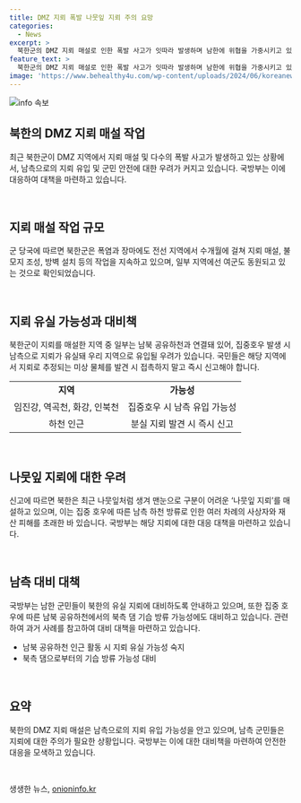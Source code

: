 ```yaml
---
title: DMZ 지뢰 폭발 나뭇잎 지뢰 주의 요망
categories:
  - News
excerpt: >
  북한군의 DMZ 지뢰 매설로 인한 폭발 사고가 잇따라 발생하며 남한에 위협을 가중시키고 있다. 북한의 불모지 조성과 방벽 설치 작업에 더해 나뭇잎 지뢰를 활용한 것으로 확인됐으며, 남측으로의 유입 가능성에 주의를 당부했다. 또한 남북 공유하천 인근에서 북한의 유실지뢰에 대비해 주의를 당부하고 있으며, 집중 호우에 의한 북측 댐의 기습 방류 가능성에 대비하고 있다. 과거의 기습 방류 사례를 언급하여 남측에 대한 재산 피해 가능성을 경고했다.
feature_text: >
  북한군의 DMZ 지뢰 매설로 인한 폭발 사고가 잇따라 발생하며 남한에 위협을 가중시키고 있다. 북한의 불모지 조성과 방벽 설치 작업에 더해 나뭇잎 지뢰를 활용한 것으로 확인됐으며, 남측으로의 유입 가능성에 주의를 당부했다. 또한 남북 공유하천 인근에서 북한의 유실지뢰에 대비해 주의를 당부하고 있으며, 집중 호우에 의한 북측 댐의 기습 방류 가능성에 대비하고 있다. 과거의 기습 방류 사례를 언급하여 남측에 대한 재산 피해 가능성을 경고했다.
image: 'https://www.behealthy4u.com/wp-content/uploads/2024/06/koreanews.jpg'
---
```


<p><img src="https://www.behealthy4u.com/wp-content/uploads/2024/06/koreanews.jpg" alt="info 속보" /></p>

<h2 data-ke-size="size26">북한의 DMZ 지뢰 매설 작업</h2>

<p data-ke-size="size16">최근 북한군이 DMZ 지역에서 지뢰 매설 및 다수의 폭발 사고가 발생하고 있는 상황에서, 남측으로의 지뢰 유입 및 군민 안전에 대한 우려가 커지고 있습니다. 국방부는 이에 대응하여 대책을 마련하고 있습니다.</p>

<p data-ke-size="size16">&nbsp;</p>

<h2 data-ke-size="size24">지뢰 매설 작업 규모</h2>

<p data-ke-size="size16">군 당국에 따르면 북한군은 폭염과 장마에도 전선 지역에서 수개월에 걸쳐 지뢰 매설, 불모지 조성, 방벽 설치 등의 작업을 지속하고 있으며, 일부 지역에선 여군도 동원되고 있는 것으로 확인되었습니다.</p>

<p data-ke-size="size16">&nbsp;</p>

<h2 data-ke-size="size24">지뢰 유실 가능성과 대비책</h2>

<p data-ke-size="size16">북한군이 지뢰를 매설한 지역 중 일부는 남북 공유하천과 연결돼 있어, 집중호우 발생 시 남측으로 지뢰가 유실돼 우리 지역으로 유입될 우려가 있습니다. 국민들은 해당 지역에서 지뢰로 추정되는 미상 물체를 발견 시 접촉하지 말고 즉시 신고해야 합니다.</p>

<table>
<tbody>
<tr>
<td style="text-align: center; height: 17px;"><b>지역</b></td>
<td style="text-align: center; height: 17px;"><b>가능성</b></td>
</tr>
<tr>
<td style="text-align: center; height: 17px;">임진강, 역곡천, 화강, 인북천</td>
<td style="text-align: center; height: 17px;">집중호우 시 남측 유입 가능성</td>
</tr>
<tr>
<td style="text-align: center; height: 17px;">하천 인근</td>
<td style="text-align: center; height: 17px;">분실 지뢰 발견 시 즉시 신고</td>
</tr>
</tbody>
</table>

<p data-ke-size="size16">&nbsp;</p>

<h2 data-ke-size="size24">나뭇잎 지뢰에 대한 우려</h2>

<p data-ke-size="size16">신고에 따르면 북한은 최근 나뭇잎처럼 생겨 맨눈으로 구분이 어려운 ‘나뭇잎 지뢰’를 매설하고 있으며, 이는 집중 호우에 따른 남측 하천 방류로 인한 여러 차례의 사상자와 재산 피해를 초래한 바 있습니다. 국방부는 해당 지뢰에 대한 대응 대책을 마련하고 있습니다.</p>

<p data-ke-size="size16">&nbsp;</p>

<h2 data-ke-size="size24">남측 대비 대책</h2>

<p data-ke-size="size16">국방부는 남한 군민들이 북한의 유실 지뢰에 대비하도록 안내하고 있으며, 또한 집중 호우에 따른 남북 공유하천에서의 북측 댐 기습 방류 가능성에도 대비하고 있습니다. 관련하여 과거 사례를 참고하여 대비 대책을 마련하고 있습니다.</p>

<ul>
<li>남북 공유하천 인근 활동 시 지뢰 유실 가능성 숙지</li>
<li>북측 댐으로부터의 기습 방류 가능성 대비</li>
</ul>

<p data-ke-size="size16">&nbsp;</p>

<h2 data-ke-size="size24">요약</h2>

<p data-ke-size="size16">북한의 DMZ 지뢰 매설은 남측으로의 지뢰 유입 가능성을 안고 있으며, 남측 군민들은 지뢰에 대한 주의가 필요한 상황입니다. 국방부는 이에 대한 대비책을 마련하여 안전한 대응을 모색하고 있습니다.</p>

<p data-ke-size="size16">&nbsp;</p>
생생한 뉴스, <a href="https://onioninfo.kr" rel="dofollow">onioninfo.kr</a>



